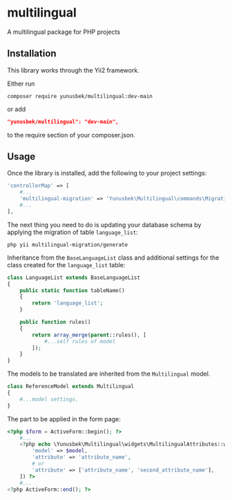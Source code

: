 multilingual
===========================

A multilingual package for PHP projects

Installation
------------

This library works through the Yii2 framework.

Either run

```
composer require yunusbek/multilingual:dev-main
```

or add

```json
"yunusbek/multilingual": "dev-main",
```

to the require section of your composer.json.

Usage
------------

Once the library is installed, add the following to your project settings:

```php
'controllerMap' => [
    #...
    'multilingual-migration' => 'Yunusbek\Multilingual\commands\Migrations',
    #...
],
```

The next thing you need to do is updating your database schema by applying the migration of table ```language_list```:

```
php yii multilingual-migration/generate
```

Inheritance from the ```BaseLanguageList``` class and additional settings for the class created for the ```language_list``` table:

````php
class LanguageList extends BaseLanguageList
{
    public static function tableName()
    {
        return 'language_list';
    }

    public function rules()
    {
        return array_merge(parent::rules(), [
            #...self rules of model
        ]);
    }
}
````

The models to be translated are inherited from the ```Multilingual``` model.

```php
class ReferenceModel extends Multilingual
{
    #...model settings.
}
```

The part to be applied in the form page:

```php
<?php $form = ActiveForm::begin(); ?>
    #...
    <?php echo \Yunusbek\Multilingual\widgets\MultilingualAttributes::widget([
        'model' => $model,
        'attribute' => 'attribute_name',
        # or
        'attribute' => ['attribute_name', 'second_attribute_name'],
    ]) ?>
    #...
<?php ActiveForm::end(); ?>
```
